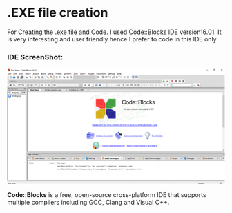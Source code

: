 <h1>.EXE file creation</h1>
For Creating the .exe file and Code. I used Code::Blocks IDE version16.01.
It is very interesting and user friendly hence I prefer to code in this IDE only.
<h3>IDE ScreenShot:</h3>



![Screenshot03](https://github.com/Abhisooraj/Vending-machine/blob/master/images/Screenshot03.png)

<b>Code::Blocks</b> is a free, open-source cross-platform IDE that supports multiple compilers including GCC, Clang and Visual C++.
